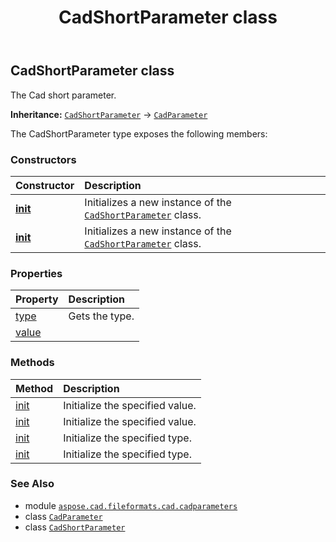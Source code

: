 ﻿---
title: CadShortParameter class
second_title: Aspose.CAD for Python via .NET API References
description: 
type: docs
weight: 70
url: /python-net/aspose.cad.fileformats.cad.cadparameters/cadshortparameter/
is_root: false
---

## CadShortParameter class

The Cad short parameter.



**Inheritance:** [`CadShortParameter`](/cad/python-net/aspose.cad.fileformats.cad.cadparameters/cadshortparameter) → 
[`CadParameter`](/cad/python-net/aspose.cad.fileformats.cad.cadparameters/cadparameter)



The CadShortParameter type exposes the following members:

### Constructors
| Constructor | Description |
| :- | :- |
| [__init__](/cad/python-net/aspose.cad.fileformats.cad.cadparameters/cadshortparameter/__init__/#aspose.cad.fileformats.cad.CadEntityAttribute) | Initializes a new instance of the [`CadShortParameter`](/cad/python-net/aspose.cad.fileformats.cad.cadparameters/cadshortparameter) class. |
| [__init__](/cad/python-net/aspose.cad.fileformats.cad.cadparameters/cadshortparameter/__init__/#) | Initializes a new instance of the [`CadShortParameter`](/cad/python-net/aspose.cad.fileformats.cad.cadparameters/cadshortparameter) class. |


### Properties
| Property | Description |
| :- | :- |
| [type](/cad/python-net/aspose.cad.fileformats.cad.cadparameters/cadshortparameter/type) | Gets the type. |
| [value](/cad/python-net/aspose.cad.fileformats.cad.cadparameters/cadshortparameter/value) |  |


### Methods
| Method | Description |
| :- | :- |
| [init](/cad/python-net/aspose.cad.fileformats.cad.cadparameters/cadshortparameter/init/#aspose.cad.fileformats.cad.CadCodeValue) | Initialize the specified value. |
| [init](/cad/python-net/aspose.cad.fileformats.cad.cadparameters/cadshortparameter/init/#any) | Initialize the specified value. |
| [init](/cad/python-net/aspose.cad.fileformats.cad.cadparameters/cadshortparameter/init/#aspose.cad.fileformats.cad.CadEntityAttribute-aspose.cad.fileformats.cad.CadCodeValue) | Initialize the specified type. |
| [init](/cad/python-net/aspose.cad.fileformats.cad.cadparameters/cadshortparameter/init/#aspose.cad.fileformats.cad.CadEntityAttribute-any) | Initialize the specified type. |



### See Also
* module [`aspose.cad.fileformats.cad.cadparameters`](..)
* class [`CadParameter`](/cad/python-net/aspose.cad.fileformats.cad.cadparameters/cadparameter)
* class [`CadShortParameter`](/cad/python-net/aspose.cad.fileformats.cad.cadparameters/cadshortparameter)
